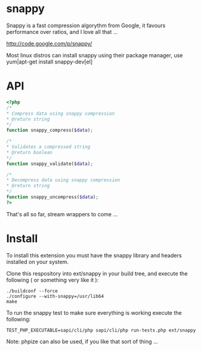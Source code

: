 snappy
======

Snappy is a fast compression algorythm from Google, it favours performance over ratios, and I love all that ...

http://code.google.com/p/snappy/

Most linux distros can install snappy using their package manager, use yum|apt-get install snappy-dev[el]

API
===

```php
<?php
/*
* Compress data using snappy compression
* @return string
*/
function snappy_compress($data);

/*
* Validates a compressed string
* @return boolean
*/
function snappy_validate($data);

/*
* Decompress data using snappy compression
* @return string
*/
function snappy_uncompress($data);
?>
```

That's all so far, stream wrappers to come ...

Install
=======

To install this extension you must have the snappy library and headers installed on your system. 

Clone this respository into ext/snappy in your build tree, and execute the following ( or something very like it ):

```
./buildconf --force
./configure --with-snappy=/usr/lib64
make
```

To run the snappy test to make sure everything is working execute the following:

```
TEST_PHP_EXECUTABLE=sapi/cli/php sapi/cli/php run-tests.php ext/snappy
```

Note: phpize can also be used, if you like that sort of thing ...
